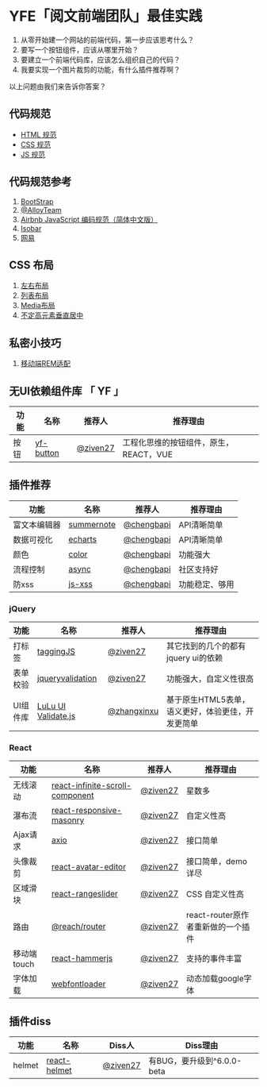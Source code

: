 # YFE「阅文前端团队」最佳实践

1. 从零开始建一个网站的前端代码，第一步应该思考什么？
2. 要写一个按钮组件，应该从哪里开始？
3. 要建立一个前端代码库，应该怎么组织自己的代码？
4. 我要实现一个图片裁剪的功能，有什么插件推荐啊？

以上问题由我们来告诉你答案？

## 代码规范

- [HTML 规范](https://yued-fe.github.io/YFE-BP/posts/styleguide/html)
- [CSS 规范](https://yued-fe.github.io/YFE-BP//posts/styleguide/css)
- [JS 规范](https://yued-fe.github.io/YFE-BP/posts/styleguide/js)

## 代码规范参考

1. [BootStrap](https://codeguide.bootcss.com/)
2. [@AlloyTeam](http://alloyteam.github.io/CodeGuide/)
3. [Airbnb JavaScript 编码规范（简体中文版）](https://github.com/yuche/javascript#table-of-contents)
4. [Isobar](http://coderlmn.github.io/code-standards/)
5. [网易](http://nec.netease.com/standard)

## CSS 布局
1. [左右布局](https://codepen.io/ziven27/pen/pYyXoB?editors=1100)
2. [列表布局](https://codepen.io/ziven27/pen/rReExa?editors=1100)
3. [Media布局](https://codepen.io/ziven27/pen/EMKzza?editors=1100) 
4. [不定高元素垂直居中](https://codepen.io/ziven27/pen/Ygqbxq?editors=1100)

## 私密小技巧
1. [ 移动端REM适配 ](https://www.zhangxinxu.com/wordpress/2016/08/vw-viewport-responsive-layout-typography/)


## 无UI依赖组件库 「 YF 」

| 功能   | 名称 |  推荐人 | 推荐理由 |
|--------|-------------|------|------|
| 按钮 | [yf-button](https://github.com/yued-fe/yf-button)| [@ziven27](https://github.com/ziven27/) | 工程化思维的按钮组件，原生，REACT，VUE |


## 插件推荐

| 功能   | 名称 |  推荐人 | 推荐理由 |
|--------|-------------|------|------|
| 富文本编辑器 | [summernote](https://summernote.org/)| [@chengbapi](https://github.com/chengbapi/) | API清晰简单 |
| 数据可视化 | [echarts](https://github.com/apache/incubator-echarts)| [@chengbapi](https://github.com/chengbapi/) | API清晰简单 |
| 颜色 | [color](https://github.com/Qix-/color)| [@chengbapi](https://github.com/chengbapi/) | 功能强大 |
| 流程控制 | [async](https://github.com/caolan/async)| [@chengbapi](https://github.com/chengbapi/) | 社区支持好 |
| 防xss | [js-xss](https://github.com/leizongmin/js-xss)| [@chengbapi](https://github.com/chengbapi/) | 功能稳定、够用 |

### jQuery

| 功能   | 名称 |  推荐人 | 推荐理由 |
|--------|-------------|------|------|
| 打标签 | [taggingJS](https://github.com/axios/axios)| [@ziven27](https://github.com/ziven27/) | 其它找到的几个的都有jquery ui的依赖 |
| 表单校验 | [jqueryvalidation](https://jqueryvalidation.org/)| [@ziven27](https://github.com/ziven27/) | 功能强大，自定义性很高 |
| UI组件库 | [LuLu UI Validate.js](https://l-ui.com/content/apis/validate.html)| [@zhangxinxu](https://github.com/zhangxinxu/) | 基于原生HTML5表单，语义更好，体验更佳，开发更简单 |


### React

| 功能   | 名称 |  推荐人 | 推荐理由 |
|--------|-------------|------|------|
| 无线滚动 | [react-infinite-scroll-component](https://github.com/ankeetmaini/react-infinite-scroll-component)| [@ziven27](https://github.com/ziven27/) | 星数多 |
| 瀑布流 | [react-responsive-masonry](https://github.com/xuopled/react-responsive-masonry)| [@ziven27](https://github.com/ziven27/) | 自定义性高 |
| Ajax请求 | [axio](https://github.com/axios/axios)| [@ziven27](https://github.com/ziven27/) | 接口简单 |
| 头像裁剪 | [react-avatar-editor](https://github.com/mosch/react-avatar-editor)| [@ziven27](https://github.com/ziven27/) |  接口简单，demo详尽 |
| 区域滑块 | [react-rangeslider](https://github.com/whoisandy/react-rangeslider)| [@ziven27](https://github.com/ziven27/) |  CSS 自定义性高 |
| 路由 | [@reach/router](https://reach.tech/router)| [@ziven27](https://github.com/ziven27/) | react-router原作者重新做的一个插件 |
| 移动端touch | [react-hammerjs](https://github.com/JedWatson/react-hammerjs)| [@ziven27](https://github.com/ziven27/) | 支持的事件丰富 |
| 字体加载 | [webfontloader](https://github.com/typekit/webfontloader)| [@ziven27](https://github.com/ziven27/) | 动态加载google字体 |

## 插件diss

| 功能   | 名称 |  Diss人 | Diss理由 |
|--------|-------------|------|------|
| helmet | [react-helmet](https://github.com/nfl/react-helmet)| [@ziven27](https://github.com/ziven27/) | 有BUG，要升级到^6.0.0-beta |

